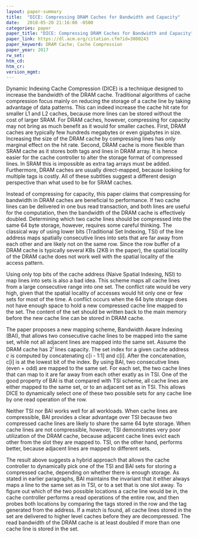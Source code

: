 ```yaml
---
layout: paper-summary
title:  "DICE: Compressing DRAM Caches for Bandwidth and Capacity"
date:   2018-05-20 21:16:00 -0500
categories: paper
paper_title: "DICE: Compressing DRAM Caches for Bandwidth and Capacity"
paper_link: https://dl.acm.org/citation.cfm?id=3080243
paper_keyword: DRAM Cache; Cache Compression
paper_year: 2017
rw_set: 
htm_cd: 
htm_cr: 
version_mgmt: 
---
```


Dynamic Indexing Cache Compression (DICE) is a technique designed to increase the bandwidth of the 
DRAM cache. Traditional algorithms of cache compression focus mainly on reducing the storage of 
a cache line by taking advantage of data patterns. This can indeed increase the cache hit rate for smaller
L1 and L2 caches, because more lines can be stored without the cost of larger SRAM. For DRAM caches, however,
compressing for capacity may not bring as much benefit as it would for smaller caches. First, DRAM caches 
are typically few hundreds megabytes or even gigabytes in size. Increasing the size of the DRAM cache by compressing 
lines has only marginal effect on the hit rate. Second, DRAM cache is more flexible than SRAM cache as it stores both 
tags and lines in DRAM array. It is hence easier for the cache controller to alter the storage format of compressed lines.
In SRAM this is impossible as extra tag arrays must be added. Furthermore, DRAM caches are usually direct-mapped,
because looking for multiple tags is costly. All of these subtlties suggest a different design perspective than 
what used to be for SRAM caches.

Instead of compressing for capacity, this paper claims that compressing for bandwidth in DRAM caches are 
beneficial to performance. If two cache lines can be delivered in one bus read transaction, and both lines are useful
for the computation, then the bandwidth of the DRAM cache is effectively doubled. Determining which two cache 
lines should be compressed into the same 64 byte storage, however, requires some careful thinking. The classical way of 
using lower bits (Traditional Set Indexing, TSI) of the line address maps spatially consecutive lines into sets that are 
far away from each other and are likely not on the same row. Since the row buffer of a DRAM cache is typically several KBs 
(2KB in the paper), the spatial locality of the DRAM cache does not work well with the spatial locality of the access pattern. 

Using only top bits of the cache address (Naive Spatial Indexing, NSI) to map lines into sets is also a bad idea. This scheme 
maps all cache lines from a large consecutive range into one set. The conflict rate would be very high, given that the spatial 
locality of accesses would hit only one or few sets for most of the time. A conflict occurs when the 64 byte storage does not have 
enough space to hold a new compressed cache line mapped to the set. The content of the set should be written back to the 
main memory before the new cache line can be stored in DRAM cache.

The paper proposes a new mapping scheme, Bandwidth Aware Indexing (BAI), that allows two consecutive cache lines to be mapped 
into the same set, while not all adjacent lines are mapped into the same set. Assume the DRAM cache has 2<sup>i</sup> lines 
capacity. The set index for a given cache address *c* is computed by concatenating c[i - 1:1] and c[i]. After the concatenation, 
c[i] is at the lowest bit of the index. By using BAI, two consecutive lines (even + odd) are mapped to the same set. For each set,
the two cache lines that can map to it are far away from each other exatly as in TSI. One of the good property of BAI is that 
compared with TSI scheme, all cache lines are either mapped to the same set, or to an adjacent set as in TSI. This allows DICE
to dynamically select one of these two possible sets for any cache line by one read operation of the row. 

Neither TSI nor BAI works well for all workloads. When cache lines are compressible, BAI provides a clear advantage over TSI
because two compressed cache lines are likely to share the same 64 byte storage. When cache lines are not compressible, however, 
TSI demonstrates very poor utilization of the DRAM cache, because adjacent cache lines evict each other from the slot they are 
mapped to. TSI, on the other hand, performs better, because adjacent lines are mapped to different sets.

The result above suggests a hybrid approach that allows the cache controller to dynamically pick one of the TSI and BAI sets
for storing a compressed cache, depending on whether there is enough storage. As stated in earlier paragraphs, BAI maintains the
invariant that it either always maps a line to the same set as in TSI, or to a set that is one slot away. To figure out which 
of the two possible locations a cache line would be in, the cache controller performs a read operations of the entire row, and then 
probes both locations by comparing the tags stored in the row and the tag generated from the address. If a match is found, all cache 
lines stored in the set are delivered to higher level caches before they are decompressed. The read bandwidth of the DRAM cache is 
at least doubled if more than one cache line is stored in the set.